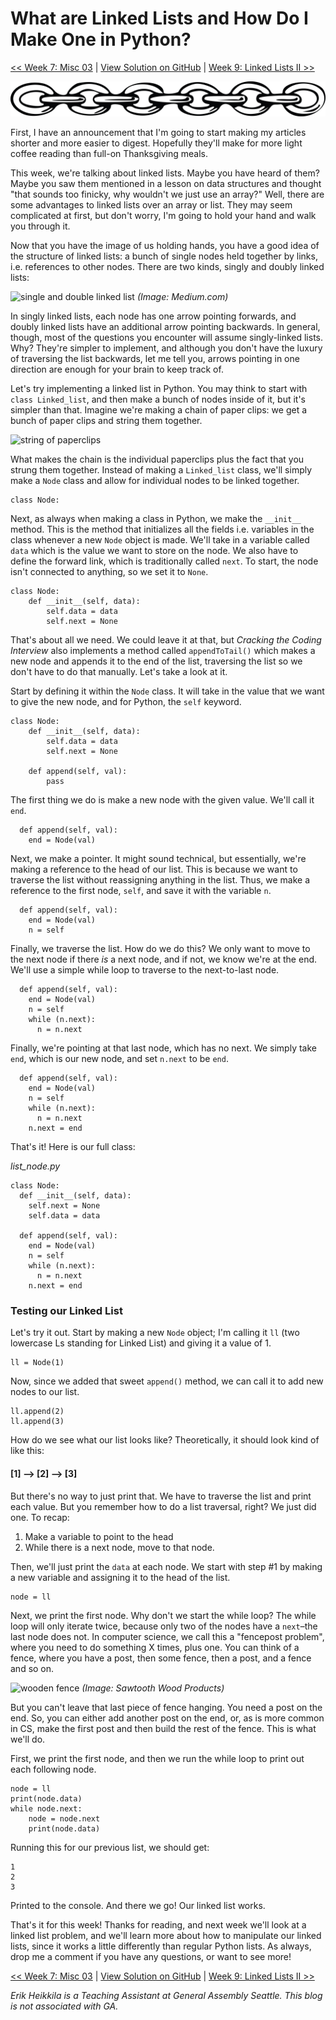 # What are Linked Lists and How Do I Make One in Python?

[<< Week 7: Misc 03](https://dev.to/erikhei/that-really-tricky-ispandigital-problem-but-in-python-59i) | [View Solution on GitHub](https://github.com/erik-hei/whiteboarding-with-erik/blob/master/linked-lists/remove-duplicates.py) | [Week 9: Linked Lists II >>](https://dev.to/erikhei/modify-linked-lists-like-a-boss-in-python-565j)

![chain links](./img/chain.jpg)

First, I have an announcement that I'm going to start making my articles shorter and more easier to digest. Hopefully they'll make for more light coffee reading than full-on Thanksgiving meals.

This week, we're talking about linked lists. Maybe you have heard of them? Maybe you saw them mentioned in a lesson on data structures and thought "that sounds too finicky, why wouldn't we just use an array?" Well, there are some advantages to linked lists over an array or list. They may seem complicated at first, but don't worry, I'm going to hold your hand and walk you through it. 

Now that you have the image of us holding hands, you have a good idea of the structure of linked lists: a bunch of single nodes held together by links, i.e. references to other nodes. There are two kinds, singly and doubly linked lists:

![single and double linked list](https://miro.medium.com/max/1230/1*5wRMqVjLatOGX88VrZgacA.jpeg)
*(Image: Medium.com)*

In singly linked lists, each node has one arrow pointing forwards, and doubly linked lists have an additional arrow pointing backwards. In general, though, most of the questions you encounter will assume singly-linked lists. Why? They're simpler to implement, and although you don't have the luxury of traversing the list backwards, let me tell you, arrows pointing in one direction are enough for your brain to keep track of. 

Let's try implementing a linked list in Python. You may think to start with `class Linked_list`, and then make a bunch of nodes inside of it, but it's simpler than that. Imagine we're making a chain of paper clips: we get a bunch of paper clips and string them together.

![string of paperclips](https://media.istockphoto.com/photos/colored-paper-clip-chain-on-white-background-picture-id172486630)

What makes the chain is the individual paperclips plus the fact that you strung them together. Instead of making a `Linked_list` class, we'll simply make a `Node` class and allow for individual nodes to be linked together.

	class Node:
	
Next, as always when making a class in Python, we make the `__init__` method. This is the method that initializes all the fields i.e. variables in the class whenever a new `Node` object is made. We'll take in a variable called `data` which is the value we want to store on the node. We also have to define the forward link, which is traditionally called `next`. To start, the node isn't connected to anything, so we set it to `None`. 

	class Node:
		def __init__(self, data):
			self.data = data
			self.next = None

That's about all we need. We could leave it at that, but *Cracking the Coding Interview* also implements a method called `appendToTail()` which makes a new node and appends it to the end of the list, traversing the list so we don't have to do that manually. Let's take a look at it.

Start by defining it within the `Node` class. It will take in the value that we want to give the new node, and for Python, the `self` keyword. 

	class Node:
		def __init__(self, data):
			self.data = data
			self.next = None
			
		def append(self, val):
			pass

The first thing we do is make a new node with the given value. We'll call it `end`. 

	  def append(self, val):
	    end = Node(val)
	    
Next, we make a pointer. It might sound technical, but essentially, we're making a reference to the head of our list. This is because we want to traverse the list without reassigning anything in the list. Thus, we make a reference to the first node, `self`, and save it with the variable `n`. 

	  def append(self, val):
	    end = Node(val)
	    n = self
	    
Finally, we traverse the list. How do we do this? We only want to move to the next node if there *is* a next node, and if not, we know we're at the end. We'll use a simple while loop to traverse to the next-to-last node. 

	  def append(self, val):
	    end = Node(val)
	    n = self
	    while (n.next):
	      n = n.next

Finally, we're pointing at that last node, which has no next. We simply take `end`, which is our new node, and set `n.next` to be `end`.
  
	  def append(self, val):
	    end = Node(val)
	    n = self
	    while (n.next):
	      n = n.next
	    n.next = end
	    
That's it! Here is our full class:

*list_node.py*

	class Node:
	  def __init__(self, data):
	    self.next = None
	    self.data = data
	
	  def append(self, val):
	    end = Node(val)
	    n = self
	    while (n.next):
	      n = n.next
	    n.next = end

### Testing our Linked List

Let's try it out. Start by making a new `Node` object; I'm calling it `ll` (two lowercase Ls standing for Linked List) and giving it a value of 1. 

	ll = Node(1)
	
Now, since we added that sweet `append()` method, we can call it to add new nodes to our list. 

	ll.append(2)
	ll.append(3)
	
How do we see what our list looks like? Theoretically, it should look kind of like this:

#### [1] --> [2] --> [3] 

But there's no way to just print that. We have to traverse the list and print each value. But you remember how to do a list traversal, right? We just did one. To recap:

1. Make a variable to point to the head
2. While there is a next node, move to that node.

Then, we'll just print the `data` at each node. We start with step #1 by making a new variable and assigning it to the head of the list.

	node = ll
	
Next, we print the first node. Why don't we start the while loop? The while loop will only iterate twice, because only two of the nodes have a `next`–the last node does not. In computer science, we call this a "fencepost problem", where you need to do something X times, plus one. You can think of a fence, where you have a post, then some fence, then a post, and a fence and so on. 

![wooden fence](https://www.logproducts.com/wp-content/uploads/2020/03/Hand-carved-wood-fence-Sawtooth-Wood-Products-Sun-Valley-Idaho-scaled-2000x800_c.jpg)
*(Image: Sawtooth Wood Products)*

But you can't leave that last piece of fence hanging. You need a post on the end. So, you can either add another post on the end, or, as is more common in CS, make the first post and then build the rest of the fence. This is what we'll do.

First, we print the first node, and then we run the while loop to print out each following node.

	node = ll
	print(node.data)
	while node.next:
	    node = node.next
	    print(node.data)
	    
Running this for our previous list, we should get:

	1
	2
	3

Printed to the console. And there we go! Our linked list works. 

That's it for this week! Thanks for reading, and next week we'll look at a linked list problem, and we'll learn more about how to manipulate our linked lists, since it works a little differently than regular Python lists. As always, drop me a comment if you have any questions, or want to see more!

    
[<< Week 7: Misc 03](https://dev.to/erikhei/that-really-tricky-ispandigital-problem-but-in-python-59i) | [View Solution on GitHub](https://github.com/erik-hei/whiteboarding-with-erik/blob/master/linked-lists/remove-duplicates.py) | [Week 9: Linked Lists II >>](https://dev.to/erikhei/modify-linked-lists-like-a-boss-in-python-565j)

*Erik Heikkila is a Teaching Assistant at General Assembly Seattle. This blog is not associated with GA.*